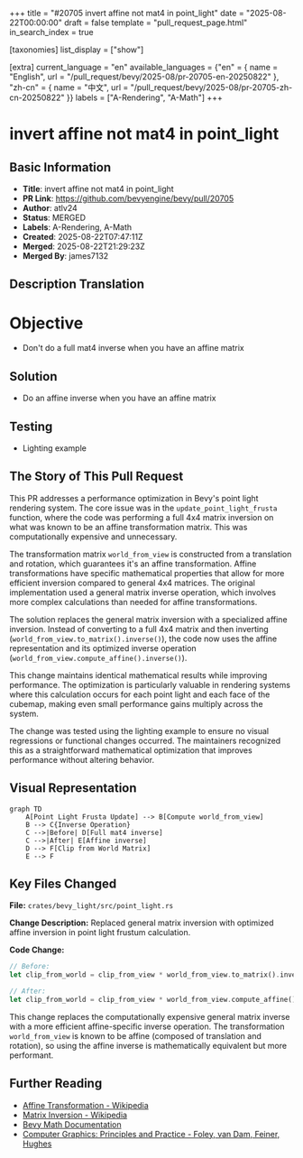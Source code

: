 +++
title = "#20705 invert affine not mat4 in point_light"
date = "2025-08-22T00:00:00"
draft = false
template = "pull_request_page.html"
in_search_index = true

[taxonomies]
list_display = ["show"]

[extra]
current_language = "en"
available_languages = {"en" = { name = "English", url = "/pull_request/bevy/2025-08/pr-20705-en-20250822" }, "zh-cn" = { name = "中文", url = "/pull_request/bevy/2025-08/pr-20705-zh-cn-20250822" }}
labels = ["A-Rendering", "A-Math"]
+++

# invert affine not mat4 in point_light

## Basic Information
- **Title**: invert affine not mat4 in point_light
- **PR Link**: https://github.com/bevyengine/bevy/pull/20705
- **Author**: atlv24
- **Status**: MERGED
- **Labels**: A-Rendering, A-Math
- **Created**: 2025-08-22T07:47:11Z
- **Merged**: 2025-08-22T21:29:23Z
- **Merged By**: james7132

## Description Translation
# Objective

- Don't do a full mat4 inverse when you have an affine matrix

## Solution

- Do an affine inverse when you have an affine matrix

## Testing

- Lighting example

## The Story of This Pull Request

This PR addresses a performance optimization in Bevy's point light rendering system. The core issue was in the `update_point_light_frusta` function, where the code was performing a full 4x4 matrix inversion on what was known to be an affine transformation matrix. This was computationally expensive and unnecessary.

The transformation matrix `world_from_view` is constructed from a translation and rotation, which guarantees it's an affine transformation. Affine transformations have specific mathematical properties that allow for more efficient inversion compared to general 4x4 matrices. The original implementation used a general matrix inverse operation, which involves more complex calculations than needed for affine transformations.

The solution replaces the general matrix inversion with a specialized affine inversion. Instead of converting to a full 4x4 matrix and then inverting (`world_from_view.to_matrix().inverse()`), the code now uses the affine representation and its optimized inverse operation (`world_from_view.compute_affine().inverse()`).

This change maintains identical mathematical results while improving performance. The optimization is particularly valuable in rendering systems where this calculation occurs for each point light and each face of the cubemap, making even small performance gains multiply across the system.

The change was tested using the lighting example to ensure no visual regressions or functional changes occurred. The maintainers recognized this as a straightforward mathematical optimization that improves performance without altering behavior.

## Visual Representation

```mermaid
graph TD
    A[Point Light Frusta Update] --> B[Compute world_from_view]
    B --> C{Inverse Operation}
    C -->|Before| D[Full mat4 inverse]
    C -->|After| E[Affine inverse]
    D --> F[Clip from World Matrix]
    E --> F
```

## Key Files Changed

**File:** `crates/bevy_light/src/point_light.rs`

**Change Description:** Replaced general matrix inversion with optimized affine inversion in point light frustum calculation.

**Code Change:**
```rust
// Before:
let clip_from_world = clip_from_view * world_from_view.to_matrix().inverse();

// After:
let clip_from_world = clip_from_view * world_from_view.compute_affine().inverse();
```

This change replaces the computationally expensive general matrix inverse with a more efficient affine-specific inverse operation. The transformation `world_from_view` is known to be affine (composed of translation and rotation), so using the affine inverse is mathematically equivalent but more performant.

## Further Reading

- [Affine Transformation - Wikipedia](https://en.wikipedia.org/wiki/Affine_transformation)
- [Matrix Inversion - Wikipedia](https://en.wikipedia.org/wiki/Invertible_matrix)
- [Bevy Math Documentation](https://docs.rs/bevy_math/latest/bevy_math/)
- [Computer Graphics: Principles and Practice - Foley, van Dam, Feiner, Hughes](https://en.wikipedia.org/wiki/Computer_Graphics:_Principles_and_Practice)